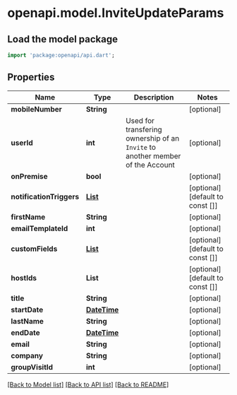 # openapi.model.InviteUpdateParams

## Load the model package
```dart
import 'package:openapi/api.dart';
```

## Properties
Name | Type | Description | Notes
------------ | ------------- | ------------- | -------------
**mobileNumber** | **String** |  | [optional] 
**userId** | **int** | Used for transfering ownership of an `Invite` to another member of the Account | [optional] 
**onPremise** | **bool** |  | [optional] 
**notificationTriggers** | [**List<NotificationTriggerCreateParams>**](NotificationTriggerCreateParams.md) |  | [optional] [default to const []]
**firstName** | **String** |  | [optional] 
**emailTemplateId** | **int** |  | [optional] 
**customFields** | [**List<CustomField>**](CustomField.md) |  | [optional] [default to const []]
**hostIds** | **List<int>** |  | [optional] [default to const []]
**title** | **String** |  | [optional] 
**startDate** | [**DateTime**](DateTime.md) |  | [optional] 
**lastName** | **String** |  | [optional] 
**endDate** | [**DateTime**](DateTime.md) |  | [optional] 
**email** | **String** |  | [optional] 
**company** | **String** |  | [optional] 
**groupVisitId** | **int** |  | [optional] 

[[Back to Model list]](../README.md#documentation-for-models) [[Back to API list]](../README.md#documentation-for-api-endpoints) [[Back to README]](../README.md)


